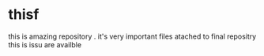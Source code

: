 # thisf
this is amazing repository .
it's very important files atached to final repositry this is issu are availble 
